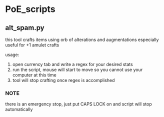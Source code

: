 # PoE_scripts

## alt_spam.py
this tool crafts items using orb of alterations and augmentations
especially useful for +1 amulet crafts

usage: 
1. open currency tab and write a regex for your desired stats
2. run the script, mouse will start to move so you cannot use your computer at this time
3. tool will stop crafting once regex is accomplished

### NOTE ###
there is an emergency stop, just put CAPS LOCK on and script will stop automatically

